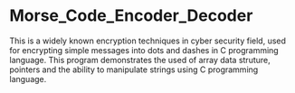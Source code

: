# Morse_Code_Encoder_Decoder
This is a widely known encryption techniques in cyber security field, used for encrypting simple messages into dots and dashes in C programming language. 
This program demonstrates the used of array data struture, pointers and the ability to manipulate strings using C programming language.

